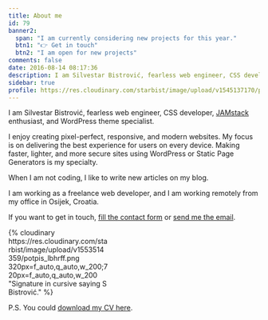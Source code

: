 ```yaml
---
title: About me
id: 79
banner2:
  span: "I am currently considering new projects for this year."
  btn1: "👉 Get in touch"
  btn2: "I am open for new projects"
comments: false
date: 2016-08-14 08:17:36
description: I am Silvestar Bistrović, fearless web engineer, CSS developer, JAMstack enthusiast, and WordPress theme specialist.
sidebar: true
profile: https://res.cloudinary.com/starbist/image/upload/v1545137170/profile_tsqb7d.png
---
```


I am Silvestar Bistrović, fearless web engineer, CSS developer, [JAMstack](//jamstack.org/) enthusiast, and WordPress theme specialist.

I enjoy creating pixel-perfect, responsive, and modern websites. My focus is on delivering the best experience for users on every device. Making faster, lighter, and more secure sites using WordPress or Static Page Generators is my specialty.

When I am not coding, I like to write new articles on my blog.

I am working as a freelance web developer, and I am working remotely from my office in Osijek, Croatia.

If you want to get in touch, [fill the contact form](/contact/) or [send me the email](mailto:me@silvestar.codes).

<div style="max-width:200px;">{% cloudinary https://res.cloudinary.com/starbist/image/upload/v1553514359/potpis_lbhrff.png 320px=f_auto,q_auto,w_200;720px=f_auto,q_auto,w_200 "Signature in cursive saying S Bistrović." %}</div>

P.S. You could [download my CV here](/portfolio/silvestar-bistrovic-cv.pdf).
